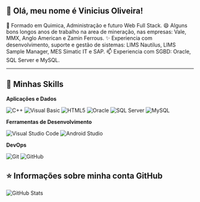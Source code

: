 ## 👋 Olá, meu nome é <strong>Vinicius Oliveira!</strong>

💬 Formado em Quimica, Administração e futuro Web Full Stack.
😄 Alguns bons longos anos de trabalho na area de mineração, nas empresas: Vale, MMX, Anglo American e Zamin Ferrous.
✨ Experiencia com desenvolvimento, suporte e gestão de sistemas: LIMS Nautilus, LIMS Sample Manager, MES Simatic IT e SAP.
📫 Experiencia com SGBD: Oracle, SQL Server e MySQL.

----

## 🚀 Minhas Skills

**Aplicações e Dados**

  ![C++](https://img.shields.io/badge/-C++-brightgreen)
  ![Visual Basic](https://img.shields.io/badge/-Visual%20Basic-green)
  ![HTML5](https://img.shields.io/badge/-HTML5-yellowgreen)
  ![Oracle](https://img.shields.io/badge/-Oracle-yellow)
  ![SQL Server](https://img.shields.io/badge/-SQL%20Server-orange)
  ![MySQL](https://img.shields.io/badge/-MySQL-red)

**Ferramentas de Desenvolvimento**

  ![Visual Studio Code](https://img.shields.io/badge/-Visual%20Studio%20Code-lightgrey)
  ![Android Studio](https://img.shields.io/badge/-Android%20Studio-blue) 

**DevOps**

  ![Git](https://img.shields.io/badge/-Git-333333?style=flat&logo=git)
  ![GitHub](https://img.shields.io/badge/-GitHub-333333?style=flat&logo=github)

## ⭐ Informações sobre minha conta GitHub
![GitHub Stats](https://github-readme-stats.vercel.app/api?username=viniciusoliveira-inf&show_icons=true)
